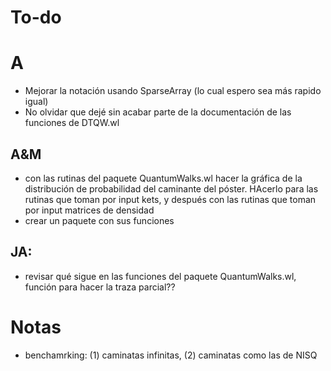 # To-do
# A
- Mejorar la notación usando SparseArray (lo cual espero sea más rapido igual)
- No olvidar que dejé sin acabar parte de la documentación de las funciones de DTQW.wl

## A&M
- con las rutinas del paquete QuantumWalks.wl hacer la gráfica de la distribución de
probabilidad del caminante del póster. HAcerlo para las rutinas que toman por 
input kets, y después con las rutinas que toman por input matrices de densidad
- crear un paquete con sus funciones

## JA: 
- revisar qué sigue en las funciones del paquete QuantumWalks.wl, función para hacer la traza parcial?? 

# Notas
- benchamrking: (1) caminatas infinitas, (2) caminatas como las de NISQ
